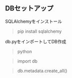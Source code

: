 
## DBセットアップ

SQLAlchemyをインストール
> pip install sqlalchemy

db.pyをインポートしてDB作成
> python

> import db

> db.metadata.create_all()

